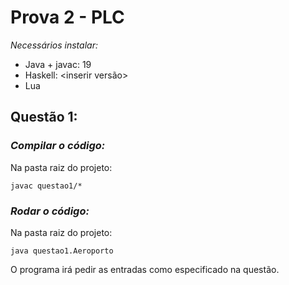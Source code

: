 # Prova 2 - PLC

_Necessários instalar:_

- Java + javac: 19
- Haskell: <inserir versão>
- Lua

## Questão 1:
### _Compilar o código:_
Na pasta raiz do projeto:
``` 
javac questao1/*
```
### _Rodar o código:_
Na pasta raiz do projeto:
``` 
java questao1.Aeroporto
```

O programa irá pedir as entradas como especificado na questão.
